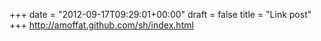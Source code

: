 +++
date = "2012-09-17T09:29:01+00:00"
draft = false
title = "Link post"
+++
http://amoffat.github.com/sh/index.html


